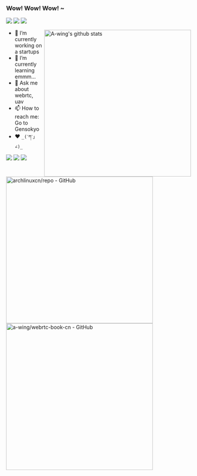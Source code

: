 ### Wow! Wow! Wow! ~

[![](https://img.shields.io/badge/-@a_wing-1ca0f1?style=flat-square&labelColor=1ca0f1&logo=twitter&logoColor=white)](https://twitter.com/_a_wing) 
[![](https://img.shields.io/badge/-a_wing-911318?style=flat-square&logo=Jekyll&logoColor=fff)](https://a-wing.top/)
[![](https://img.shields.io/badge/-t.me/a_wing-3db6f1?style=flat-square&logo=Telegram&logoColor=2ca5e0)](https://t.me/a_wing)


<a href="#">
<img align="right" src="https://github-readme-stats.vercel.app/api?username=a-wing&show_icons=true&theme=gruvbox&bg_color=ffffff00" alt="A-wing's github stats" width="400px">
</a>

- 🔭 I’m currently working on a startups
- 🌱 I’m currently learning emmm...
- 💬 Ask me about webrtc, uav
- 📫 How to reach me: Go to Gensokyo
- :heart: `_(ˊཀˋ」∠)_`

![](https://img.shields.io/badge/-JavaScript-e5cd0c?style=flat-square&logo=JavaScript&labelColor=f7df1e&logoColor=000)
![](https://img.shields.io/badge/-golang-29beb0?style=flat-square&logo=go&labelColor=b8fff8)
![](https://img.shields.io/badge/-WebRTC-008000?style=flat-square&logo=WebRTC&labelColor=90EE90)

<a href="https://github.com/archlinuxcn/repo" target="_blank"><img src="https://gh-card.dev/repos/archlinuxcn/repo.svg?fullname=" alt="archlinuxcn/repo - GitHub" width="400px"></a>
<a href="https://github.com/a-wing/webrtc-book-cn" target="_blank"><img src="https://gh-card.dev/repos/a-wing/webrtc-book-cn.svg?fullname=" alt="a-wing/webrtc-book-cn - GitHub" width="400px"></a>

